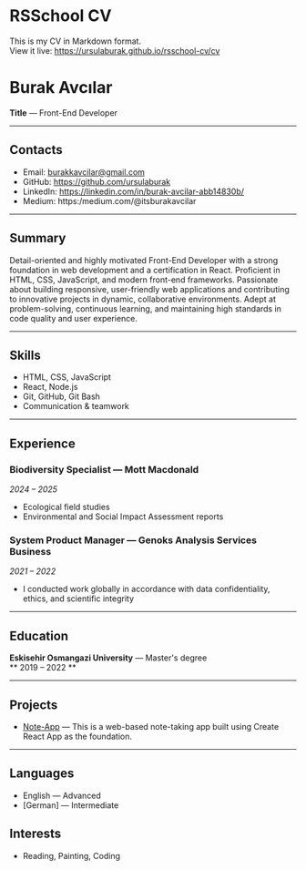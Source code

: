 # RSSchool CV

This is my CV in Markdown format.  
View it live: https://ursulaburak.github.io/rsschool-cv/cv


# Burak Avcılar

**Title**  — Front-End Developer

---

## Contacts

- Email: burakkavcilar@gmail.com  
- GitHub: https://github.com/ursulaburak  
- LinkedIn: https://linkedin.com/in/burak-avcilar-abb14830b/  
- Medium: https:/medium.com/@itsburakavcilar 

---

## Summary

Detail-oriented and highly motivated Front-End Developer with a strong foundation in web development and a certification in React. Proficient in HTML, CSS, JavaScript, and modern front-end frameworks. Passionate about building responsive, user-friendly web applications and contributing to innovative projects in dynamic, collaborative environments. Adept at problem-solving, continuous learning, and maintaining high standards in code quality and user experience.

---

## Skills

- HTML, CSS, JavaScript
- React, Node.js
- Git, GitHub, Git Bash
- Communication & teamwork

---


## Experience
### Biodiversity Specialist — Mott Macdonald 
*2024 – 2025*  
- Ecological field studies  
- Environmental and Social Impact Assessment reports 

### System Product Manager — Genoks Analysis Services Business   
*2021 – 2022*  
- I conducted work globally in accordance with data confidentiality, ethics, and scientific integrity 
  
---

## Education
**Eskisehir Osmangazi University** — Master's degree  
** 2019 – 2022 **

---

## Projects
- [Note-App](https://github.com/ursulaburak/Note-App/tree/master) — This is a web-based note-taking app built using Create React App as the foundation.

---

## Languages
- English — Advanced  
- [German] — Intermediate

## Interests

- Reading, Painting, Coding